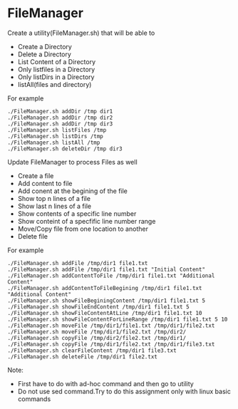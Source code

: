 # FileManager

Create a utility(FileManager.sh) that will be able to
- Create a Directory
- Delete a Directory
- List Content of a Directory
- Only listfiles in a Directory
- Only listDirs in a Directory
- listAll(files and directory)


For example
```
./FileManager.sh addDir /tmp dir1
./FileManager.sh addDir /tmp dir2
./FileManager.sh addDir /tmp dir3
./FileManager.sh listFiles /tmp
./FileManager.sh listDirs /tmp
./FileManager.sh listAll /tmp
./FileManager.sh deleteDir /tmp dir3

```



Update FileManager to process Files as well
- Create a file
- Add content to file
- Add conent at the begining of the file
- Show top n lines of a file
- Show last n lines of a file
- Show contents of a specific line number
- Show conteint of a specfific line number range
- Move/Copy file from one location to another
- Delete file



For example
```
./FileManager.sh addFile /tmp/dir1 file1.txt
./FileManager.sh addFile /tmp/dir1 file1.txt "Initial Content"
./FileManager.sh addContentToFile /tmp/dir1 file1.txt "Additional Content"
./FileManager.sh addContentToFileBegining /tmp/dir1 file1.txt "Additional Content"
./FileManager.sh showFileBeginingContent /tmp/dir1 file1.txt 5
./FileManager.sh showFileEndContent /tmp/dir1 file1.txt 5
./FileManager.sh showFileContentAtLine /tmp/dir1 file1.txt 10
./FileManager.sh showFileContentForLineRange /tmp/dir1 file1.txt 5 10
./FileManager.sh moveFile /tmp/dir1/file1.txt /tmp/dir1/file2.txt
./FileManager.sh moveFile /tmp/dir1/file2.txt /tmp/dir2/
./FileManager.sh copyFile /tmp/dir2/file2.txt /tmp/dir1/
./FileManager.sh copyFile /tmp/dir1/file2.txt /tmp/dir1/file3.txt
./FileManager.sh clearFileContent /tmp/dir1 file3.txt
./FileManager.sh deleteFile /tmp/dir1 file2.txt

```
Note:
-  First have to do with ad-hoc command and then go to utility
- Do not use sed command.Try to do this assignment only with linux basic commands
